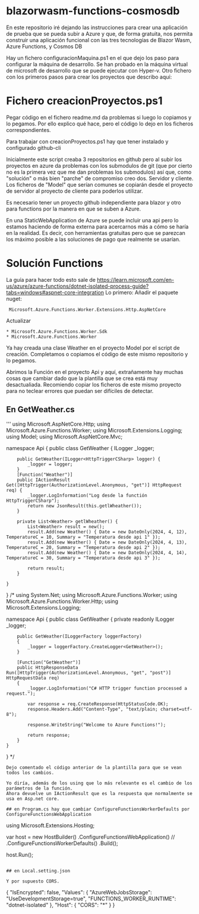 # blazorwasm-functions-cosmosdb
En este repositorio iré dejando las instrucciones para crear una aplicación de prueba que se pueda subir a Azure y que, de forma gratuita, nos permita construir una aplicación funcional con las tres tecnologías de Blazor Wasm, Azure Functions, y Cosmos DB

Hay un fichero configuracionMaquina.ps1 en el que dejo los paso para configurar la máquina de desarrollo. Se han probado en la máquina virtual de microsoft de desarrollo que se puede ejecutar con Hyper-v.
Otro fichero con los primeros pasos para crear los proyectos que describo aquí:

# Fichero creacionProyectos.ps1
Pegar código en el fichero readme.md da problemas si luego lo copiamos y lo pegamos. Por ello explico qué hace, pero el código lo dejo en los ficheros correspondientes.

Para trabajar con creacionProyectos.ps1 hay que tener instalado y configurado github-cli

Inicialmente este script creaba 3 repositorios en github pero al subir los proyectos en azure da problemas con los submodulos de git (que por cierto no es la primera vez que me dan problemas los submodulos) así que, como "solución" o más bien "parche" de compromiso creo dos. Servidor y cliente. Los ficheros de "Model" que serían comunes se copiarán desde el proyecto de servidor al proyecto de cliente para poderlos utilizar.

Es necesario tener un proyecto github independiente para blazor y otro para functions por la manera en que se suben a Azure.

En una StaticWebApplication de Azure se puede incluir una api pero lo estamos haciendo de forma externa para acercarnos más a cómo se haría en la realidad. Es decir, con herramientas gratuitas pero que se parezcan los máximo posible a las soluciones de pago que realmente se usarían.

# Solución Functions
La guía para hacer todo esto sale de https://learn.microsoft.com/en-us/azure/azure-functions/dotnet-isolated-process-guide?tabs=windows#aspnet-core-integration
Lo primero:
Añadir el paquete nuget:
```
 Microsoft.Azure.Functions.Worker.Extensions.Http.AspNetCore
```
Actualizar 
```
* Microsoft.Azure.Functions.Worker.Sdk
* Microsoft.Azure.Functions.Worker
```

Ya hay creada una clase Weather en el proyecto Model por el script de creación. Completamos o copiamos el código de este mismo repositorio y lo pegamos.

Abrimos la Función en el proyecto Api y aquí, extrañamente hay muchas cosas que cambiar dado que la plantilla que se crea está muy desactualiada. 
Recomiendo copiar los ficheros de este mismo proyecto para no teclear errores que puedan ser difíciles de detectar.
## En GetWeather.cs

'''
using Microsoft.AspNetCore.Http;
using Microsoft.Azure.Functions.Worker;
using Microsoft.Extensions.Logging;
using Model;
using Microsoft.AspNetCore.Mvc;

namespace Api {
    public class GetWeather {
        ILogger _logger;

        public GetWeather(ILogger<HttpTriggerCSharp> logger) {
            _logger = logger;
        }
        [Function("Weather")]
        public IActionResult Get([HttpTrigger(AuthorizationLevel.Anonymous, "get")] HttpRequest req) {
            _logger.LogInformation("Log desde la functión HttpTriggerCSharp");
            return new JsonResult(this.getlWheather());
        }

        private List<Weather> getlWheather() {
            List<Weather> result = new();
            result.Add(new Weather() { Date = new DateOnly(2024, 4, 12), TemperatureC = 10, Summary = "Temperatura desde api 1" });
            result.Add(new Weather() { Date = new DateOnly(2024, 4, 13), TemperatureC = 20, Summary = "Temperatura desde api 2" });
            result.Add(new Weather() { Date = new DateOnly(2024, 4, 14), TemperatureC = 30, Summary = "Temperatura desde api 3" });

            return result;
        }

    }
}
/*
using System.Net;
using Microsoft.Azure.Functions.Worker;
using Microsoft.Azure.Functions.Worker.Http;
using Microsoft.Extensions.Logging;

namespace Api
{
    public class GetWeather
    {
        private readonly ILogger _logger;

        public GetWeather(ILoggerFactory loggerFactory)
        {
            _logger = loggerFactory.CreateLogger<GetWeather>();
        }

        [Function("GetWeather")]
        public HttpResponseData Run([HttpTrigger(AuthorizationLevel.Anonymous, "get", "post")] HttpRequestData req)
        {
            _logger.LogInformation("C# HTTP trigger function processed a request.");

            var response = req.CreateResponse(HttpStatusCode.OK);
            response.Headers.Add("Content-Type", "text/plain; charset=utf-8");

            response.WriteString("Welcome to Azure Functions!");

            return response;
        }
    }
}
*/
```
Dejo comentado el código anterior de la plantilla para que se vean todos los cambios.

Yo diría, además de los using que lo más relevante es el cambio de los parámetros de la función. 
Ahora devuelve un IActionResult que es la respuesta que normalmente se usa en Asp.net core.

## en Program.cs hay que cambiar ConfigureFunctionsWorkerDefaults por ConfigureFunctionsWebApplication
```
using Microsoft.Extensions.Hosting;

var host = new HostBuilder()
    .ConfigureFunctionsWebApplication()
//    .ConfigureFunctionsWorkerDefaults()
    .Build();

host.Run();
```

## en Local.setting.json

Y por supuesto CORS.

```
{
    "IsEncrypted": false,
    "Values": {
        "AzureWebJobsStorage": "UseDevelopmentStorage=true",
        "FUNCTIONS_WORKER_RUNTIME": "dotnet-isolated"
    },
    "Host": {
        "CORS": "*"
    }
}
```
